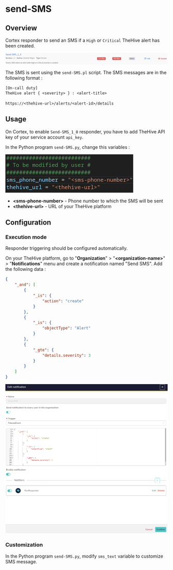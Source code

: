 # send-SMS

## Overview

Cortex responder to send an SMS if a `High` or `Critical` TheHive alert has been created.

![cortex-responder](assets/img/cortex-responder.png)

The SMS is sent using the `send-SMS.pl` script. The SMS messages are in the following format :

```
[On-call duty]
TheHive alert { <severity> } : <alert-title>

https://<thehive-url>/alerts/<alert-id>/details
```

## Usage

On Cortex, to enable `Send-SMS_1_0` responder, you have to add TheHive API key of your service account `api_key`.

In the Python program `send-SMS.py`, change this variables :

![variables-to-modify](assets/img/variables-to-modify.png)

- **\<sms-phone-number>** - Phone number to which the SMS will be sent
- **\<thehive-url>** - URL of your TheHive platform

## Configuration

### Execution mode

Responder triggering should be configured automatically.

On your TheHive platform, go to "**Organization**" > "**\<organization-name>**" > "**Notifications**" menu and create a notification named "Send SMS". Add the following data :

```json
{
    "_and": [
        {
            "_is": {
                "action": "create"
            }
        },
        {
            "_is": {
                "objectType": "Alert"
            }
        },
        {
            "_gte": {
                "details.severity": 3
            }
        }
    ]
}
```

![thehive-notification](assets/img/thehive-notification.png)

### Customization

In the Python program `send-SMS.py`, modify `sms_text` variable to customize SMS message.